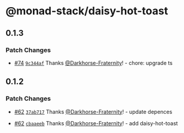 # @monad-stack/daisy-hot-toast

## 0.1.3

### Patch Changes

- [#74](https://github.com/Darkhorse-Fraternity/monad-stack/pull/74) [`9c344af`](https://github.com/Darkhorse-Fraternity/monad-stack/commit/9c344af8bfc03206061cd9165770314a23cbed43) Thanks [@Darkhorse-Fraternity](https://github.com/Darkhorse-Fraternity)! - chore: upgrade ts

## 0.1.2

### Patch Changes

- [#62](https://github.com/Darkhorse-Fraternity/monad-stack/pull/62) [`37ab717`](https://github.com/Darkhorse-Fraternity/monad-stack/commit/37ab71786ade9abb6fd931d9a4b87d724abf43f6) Thanks [@Darkhorse-Fraternity](https://github.com/Darkhorse-Fraternity)! - update depences

- [#62](https://github.com/Darkhorse-Fraternity/monad-stack/pull/62) [`cbaaeeb`](https://github.com/Darkhorse-Fraternity/monad-stack/commit/cbaaeeb3ae558e4fbbc53c870c82c9a358bbf390) Thanks [@Darkhorse-Fraternity](https://github.com/Darkhorse-Fraternity)! - add daisy-hot-toast
